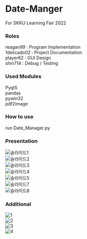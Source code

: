 # Date-Manger
For SKKU Learning Fair 2022  
  
### Roles
reagan99 : Program Implementation  
1delicado02 : Project Documentation  
player62 : GUI Design  
shin714 : Debug / Testing  
  
### Used Modules  
Pyqt5  
pandas  
pywin32  
pdf2image  
  
### How to use  
run Date_Manager.py  
  
### Presentation
![슬라이드1](https://user-images.githubusercontent.com/66107858/202836860-16334a4c-4337-4c5b-bfb2-5ad339126182.PNG)  
![슬라이드2](https://user-images.githubusercontent.com/66107858/202836863-cc9d3994-ab5b-4b71-a5e9-864663feb675.PNG)  
![슬라이드3](https://user-images.githubusercontent.com/66107858/202836864-6e8925c0-4bfb-4d82-954f-ed4487607867.PNG)  
![슬라이드4](https://user-images.githubusercontent.com/66107858/202836865-61d5c0c6-8791-4ba0-bde3-b8e7dd9b7ba3.PNG)  
![슬라이드5](https://user-images.githubusercontent.com/66107858/202836866-bdc44aba-478d-44a1-893c-1569a167c9ab.PNG)  
![슬라이드7](https://user-images.githubusercontent.com/66107858/202836870-3dc06093-e4ca-4a69-a493-941b100c5ee8.PNG)  
![슬라이드8](https://user-images.githubusercontent.com/66107858/202836872-8e9b7643-f197-4a70-876a-5806052fa70d.PNG)  
  
### Additional
![1](https://user-images.githubusercontent.com/66107858/202836988-33b614d0-2ceb-4489-9811-d6f31787be62.png)  
![2](https://user-images.githubusercontent.com/66107858/202836989-83b7d231-1bbc-4d46-a2c6-377200ad3b74.png)  
![3](https://user-images.githubusercontent.com/66107858/202836990-5115c553-523d-4446-9936-9d4cd509f7bc.png)  
![4](https://user-images.githubusercontent.com/66107858/202836993-e7565fe9-9249-4b7d-b3d6-dbfaaa030274.png)  